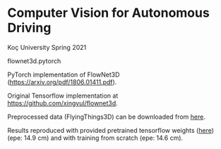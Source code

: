 # Computer Vision for Autonomous Driving 
Koç University Spring 2021

flownet3d.pytorch

PyTorch implementation of FlowNet3D (https://arxiv.org/pdf/1806.01411.pdf).

Original Tensorflow implementation at https://github.com/xingyul/flownet3d.

Preprocessed data (FlyingThings3D) can be downloaded from [here](https://drive.google.com/file/d/1CMaxdt-Tg1Wct8v8eGNwuT7qRSIyJPY-/view?usp=sharing).

Results reproduced with provided pretrained tensorflow weights ([here](https://drive.google.com/open?id=1Ko25szFFKHOq-SPryKbi9ljpOkoe69aO)) (epe: 14.9 cm) and with training from scratch (epe: 14.6 cm).
